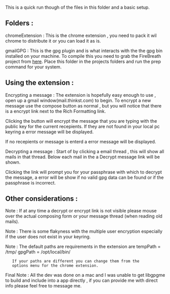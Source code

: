 This is a quick run though of the files in this folder
and a basic setup.

## Folders : 

chromeExtension : This is the chrome extension , you need to pack
it wil chrome to distribute it or you can load it as is.

gmailGPG : This is the gpg plugin and is what interacts with the
the gpg bin installed on your machine. To compile this you need to
grab the FireBreath project from [here](http://www.firebreath.org/display/documentation/Download).
Place this folder in the projects folders and run the prep command
for your system.

## Using the extension :

Encrypting a message : 
The extension is hopefully easy enough to use , open up a gmail
window(mail.thinkst.com) to begin. To encrypt a new message use
the compose button as normal , but you will notice that there is
a encrypt link next to the Rich Formatting link.

Clicking the button will encrypt the message that you are typing
with the public key for the current recepients. If they are not
found in your local pc keyring a error message will be displayed.

If no recepients or message is enterd a error message will be
displayed.

Decrypting a message :
Start of by clicking a email thread , this will show all mails
in that thread. Below each mail in the a Decrypt message link
will be shown.

Clicking the link will prompt you for your passphrase with
which to decrypt the message, a error will be show if no
valid gpg data can be found or if the passphrase is incorrect.

## Other considerations :

Note : If at any time a decrypt or encrypt link is not visible
please mouse over the actual composing form or your message thread
(when reading old mails).

Note : There is some flakyness with the multiple user encryption
especially if the user does not exist in your keyring.

Note : The default paths are requirements in the extension are
        tempPath = /tmp/
        gpgPath = /opt/local/bin/

       If your paths are different you can change them from the
       options menu for the chrome extension.

Final Note : All the dev was done on a mac and I was unable to
get libgpgme to build and include into a app directly , if you
can provide me with direct info please feel free to message me.
